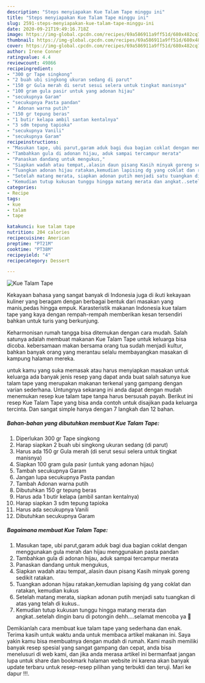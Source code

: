 ```yaml
---
description: "Steps menyiapakan Kue Talam Tape minggu ini"
title: "Steps menyiapakan Kue Talam Tape minggu ini"
slug: 2591-steps-menyiapakan-kue-talam-tape-minggu-ini
date: 2020-09-21T19:49:16.718Z
image: https://img-global.cpcdn.com/recipes/69a586911a9ff51d/680x482cq70/kue-talam-tape-foto-resep-utama.jpg
thumbnail: https://img-global.cpcdn.com/recipes/69a586911a9ff51d/680x482cq70/kue-talam-tape-foto-resep-utama.jpg
cover: https://img-global.cpcdn.com/recipes/69a586911a9ff51d/680x482cq70/kue-talam-tape-foto-resep-utama.jpg
author: Irene Conner
ratingvalue: 4.4
reviewcount: 49866
recipeingredient:
- "300 gr Tape singkong"
- "2 buah ubi singkong ukuran sedang di parut"
- "150 gr Gula merah di serut sesui selera untuk tingkat manisnya"
- "100 gram gula pasir untuk yang adonan hijau"
- "secukupnya Garam"
- "secukupnya Pasta pandan"
- " Adonan warna putih"
- "150 gr tepung beras"
- "1 butir kelapa ambil santan kentalnya"
- "3 sdm tepung tapioka"
- "secukupnya Vanili"
- "secukupnya Garam"
recipeinstructions:
- "Masukan tape, ubi parut,garam aduk bagi dua bagian coklat dengan menggunakan gula merah dan hijau menggunakan pasta pandan"
- "Tambahkan gula di adonan hijau, aduk sampai tercampur merata"
- "Panaskan dandang untuk mengukus,"
- "Siapkan wadah atau tempat,.alasin daun pisang Kasih minyak goreng sedikit ratakan."
- "Tuangkan adonan hijau ratakan,kemudian lapising dg yang coklat dan ratakan, kemudian kukus"
- "Setelah matang merata, siapkan adonan putih menjadi satu tuangkan di atas yang telah di kukus.."
- "Kemudian tutup kukusan tunggu hingga matang merata dan angkat..setelah dingin baru di potongin dehh....selamat mencoba ya 🤗"
categories:
- Recipe
tags:
- kue
- talam
- tape

katakunci: kue talam tape 
nutrition: 204 calories
recipecuisine: American
preptime: "PT21M"
cooktime: "PT38M"
recipeyield: "4"
recipecategory: Dessert

---
```



![Kue Talam Tape](https://img-global.cpcdn.com/recipes/69a586911a9ff51d/680x482cq70/kue-talam-tape-foto-resep-utama.jpg)

Kekayaan bahasa yang sangat banyak di Indonesia juga di ikuti kekayaan kuliner yang beragam dengan berbagai bentuk dari masakan yang manis,pedas hingga empuk. Karasteristik makanan Indonesia kue talam tape yang kaya dengan rempah-rempah memberikan kesan tersendiri bahkan untuk turis yang berkunjung.


Keharmonisan rumah tangga bisa ditemukan dengan cara mudah. Salah satunya adalah membuat makanan Kue Talam Tape untuk keluarga bisa dicoba. kebersamaan makan bersama orang tua sudah menjadi kultur, bahkan banyak orang yang merantau selalu membayangkan masakan di kampung halaman mereka.



untuk kamu yang suka memasak atau harus menyiapkan masakan untuk keluarga ada banyak jenis resep yang dapat anda buat salah satunya kue talam tape yang merupakan makanan terkenal yang gampang dengan varian sederhana. Untungnya sekarang ini anda dapat dengan mudah menemukan resep kue talam tape tanpa harus bersusah payah.
Berikut ini resep Kue Talam Tape yang bisa anda contoh untuk disajikan pada keluarga tercinta. Dan sangat simple hanya dengan 7 langkah dan 12 bahan.


<!--inarticleads1-->

##### Bahan-bahan yang dibutuhkan membuat Kue Talam Tape:

1. Diperlukan 300 gr Tape singkong
1. Harap siapkan 2 buah ubi singkong ukuran sedang (di parut)
1. Harus ada 150 gr Gula merah (di serut sesui selera untuk tingkat manisnya)
1. Siapkan 100 gram gula pasir (untuk yang adonan hijau)
1. Tambah secukupnya Garam
1. Jangan lupa secukupnya Pasta pandan
1. Tambah  Adonan warna putih
1. Dibutuhkan 150 gr tepung beras
1. Harus ada 1 butir kelapa (ambil santan kentalnya)
1. Harap siapkan 3 sdm tepung tapioka
1. Harus ada secukupnya Vanili
1. Dibutuhkan secukupnya Garam




<!--inarticleads2-->

##### Bagaimana membuat  Kue Talam Tape:

1. Masukan tape, ubi parut,garam aduk bagi dua bagian coklat dengan menggunakan gula merah dan hijau menggunakan pasta pandan
1. Tambahkan gula di adonan hijau, aduk sampai tercampur merata
1. Panaskan dandang untuk mengukus,
1. Siapkan wadah atau tempat,.alasin daun pisang Kasih minyak goreng sedikit ratakan.
1. Tuangkan adonan hijau ratakan,kemudian lapising dg yang coklat dan ratakan, kemudian kukus
1. Setelah matang merata, siapkan adonan putih menjadi satu tuangkan di atas yang telah di kukus..
1. Kemudian tutup kukusan tunggu hingga matang merata dan angkat..setelah dingin baru di potongin dehh....selamat mencoba ya 🤗




Demikianlah cara membuat kue talam tape yang sederhana dan enak. Terima kasih untuk waktu anda untuk membaca artikel makanan ini. Saya yakin kamu bisa membuatnya dengan mudah di rumah. Kami masih memiliki banyak resep spesial yang sangat gampang dan cepat, anda bisa menelusuri di web kami, dan jika anda merasa artikel ini bermanfaat jangan lupa untuk share dan bookmark halaman website ini karena akan banyak update terbaru untuk resep-resep pilihan yang terbukti dan teruji. Mari ke dapur !!!. 

